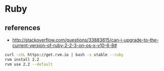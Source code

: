 # Ruby

## references

- <http://stackoverflow.com/questions/33883615/can-i-upgrade-to-the-current-version-of-ruby-2-2-3-on-os-x-v10-6-8#>

```bash
curl -sSL https://get.rvm.io | bash -s stable --ruby
rvm install 2.2
rvm use 2.2 --default
```
